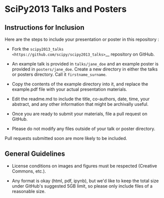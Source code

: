 SciPy2013 Talks and Posters
===========================

Instructions for Inclusion
--------------------------

Here are the steps to include your presentation or poster in this repository :

- Fork the `scipy2013_talks <https://github.com/scipy/scipy2013_talks>`__
  repository on GitHub.

- An example talk is provided in ``talks/jane_doe`` and an example poster is 
  provided in ``posters/jane_doe``.  Create a new
  directory in either the talks or posters directory. Call it ``firstname_surname``.

- Copy the contents of the example directory into it, and
  replace the example.pdf file with your actual presentation materials. 

- Edit the readme.md to include the title, co-authors, date, time, your abstract,
  and any other information that might be archivally useful. 

- Once you are ready to submit your materials, file a pull request on GitHub.

- Please do not modify any files outside of your talk or poster directory.

Pull requests submitted soon are more likely to be included.

General Guidelines
------------------

- License conditions on images and figures must be respected (Creative Commons,
  etc.).

- Any format is okay (html, pdf, ipynb), but we'd like to keep the total size 
  under GitHub's suggested 5GB limit, so please only include files of a reasonable 
  size. 

